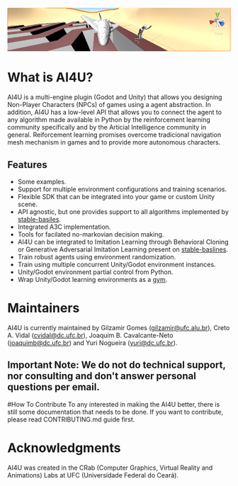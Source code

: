 ![Running example ballroller](doc/images/AI4U1.png)

# What is AI4U?
AI4U is a multi-engine plugin (Godot and Unity) that allows you designing Non-Player Characters (NPCs) of games using a agent abstraction. In addition, AI4U has a low-level API that allows you to connect the agent to any algorithm made available in Python by the reinforcement learning community specifically and by the Articial Intelligence community in general. Reiforcement learning promises overcome tradicional navigation mesh mechanism in games and to provide more autonomous characters.

## Features

- Some examples.
- Support for multiple environment configurations and training scenarios.
- Flexible SDK that can be integrated into your game or custom Unity scene.
- API agnostic, but one provides support to all algorithms implemented by [stable-basiles](https://github.com/hill-a/stable-baselines).
- Integrated A3C implementation.
- Tools for facilated no-markovian decision making.
- AI4U can be integrated to Imitation Learning through Behavioral Cloning or
  Generative Adversarial Imitation Learning present on [stable-baslines](https://github.com/hill-a/stable-baselines).
- Train robust agents using environment randomization.
- Train using multiple concurrent Unity/Godot environment instances.
- Unity/Godot environment partial control from Python.
- Wrap Unity/Godot learning environments as a [gym](doc/ai4ugym.md).


# Maintainers
AI4U is currently maintained by Gilzamir Gomes (gilzamir@ufc.alu.br), Creto A. Vidal (cvidal@dc.ufc.br), Joaquim B. Cavalcante-Neto (joaquimb@dc.ufc.br) and Yuri Nogueira (yuri@dc.ufc.br).

## Important Note: We do not do technical support, nor consulting and don't answer personal questions per email.

#How To Contribute
To any interested in making the AI4U better, there is still some documentation that needs to be done. If you want to contribute, please read CONTRIBUTING.md guide first.

# Acknowledgments
AI4U was created in the CRab (Computer Graphics, Virtual Reality and Animations) Labs at UFC (Universidade Federal do Ceará).
